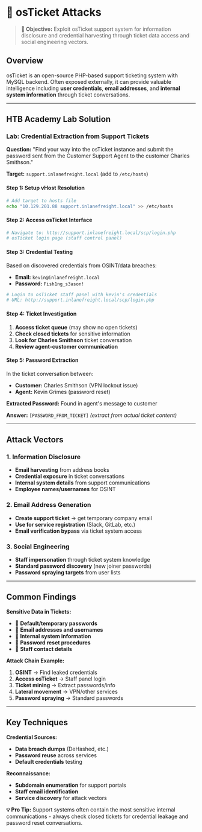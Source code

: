 # 🎫 osTicket Attacks

> **🎯 Objective:** Exploit osTicket support system for information disclosure and credential harvesting through ticket data access and social engineering vectors.

## Overview

osTicket is an open-source PHP-based support ticketing system with MySQL backend. Often exposed externally, it can provide valuable intelligence including **user credentials**, **email addresses**, and **internal system information** through ticket conversations.

---

## HTB Academy Lab Solution

### Lab: Credential Extraction from Support Tickets
**Question:** "Find your way into the osTicket instance and submit the password sent from the Customer Support Agent to the customer Charles Smithson."

**Target:** `support.inlanefreight.local` (add to `/etc/hosts`)

#### Step 1: Setup vHost Resolution
```bash
# Add target to hosts file
echo "10.129.201.88 support.inlanefreight.local" >> /etc/hosts
```

#### Step 2: Access osTicket Interface
```bash
# Navigate to: http://support.inlanefreight.local/scp/login.php
# osTicket login page (staff control panel)
```

#### Step 3: Credential Testing
Based on discovered credentials from OSINT/data breaches:
- **Email:** `kevin@inlanefreight.local`
- **Password:** `Fish1ng_s3ason!`

```bash
# Login to osTicket staff panel with kevin's credentials
# URL: http://support.inlanefreight.local/scp/login.php
```

#### Step 4: Ticket Investigation
1. **Access ticket queue** (may show no open tickets)
2. **Check closed tickets** for sensitive information
3. **Look for Charles Smithson** ticket conversation
4. **Review agent-customer communication**

#### Step 5: Password Extraction
In the ticket conversation between:
- **Customer:** Charles Smithson (VPN lockout issue)
- **Agent:** Kevin Grimes (password reset)

**Extracted Password:** Found in agent's message to customer

**Answer:** `[PASSWORD_FROM_TICKET]` *(extract from actual ticket content)*

---

## Attack Vectors

### 1. Information Disclosure
- **Email harvesting** from address books
- **Credential exposure** in ticket conversations  
- **Internal system details** from support communications
- **Employee names/usernames** for OSINT

### 2. Email Address Generation
- **Create support ticket** → get temporary company email
- **Use for service registration** (Slack, GitLab, etc.)
- **Email verification bypass** via ticket system access

### 3. Social Engineering
- **Staff impersonation** through ticket system knowledge
- **Standard password discovery** (new joiner passwords)
- **Password spraying targets** from user lists

---

## Common Findings

**Sensitive Data in Tickets:**
- 🔑 **Default/temporary passwords**
- 📧 **Email addresses and usernames** 
- 🏢 **Internal system information**
- 🔐 **Password reset procedures**
- 👥 **Staff contact details**

**Attack Chain Example:**
1. **OSINT** → Find leaked credentials
2. **Access osTicket** → Staff panel login
3. **Ticket mining** → Extract passwords/info
4. **Lateral movement** → VPN/other services
5. **Password spraying** → Standard passwords

---

## Key Techniques

**Credential Sources:**
- **Data breach dumps** (DeHashed, etc.)
- **Password reuse** across services
- **Default credentials** testing

**Reconnaissance:**
- **Subdomain enumeration** for support portals
- **Staff email identification** 
- **Service discovery** for attack vectors

**💡 Pro Tip:** Support systems often contain the most sensitive internal communications - always check closed tickets for credential leakage and password reset conversations. 